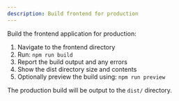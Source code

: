 ```yaml
---
description: Build frontend for production
---
```


Build the frontend application for production:

1. Navigate to the frontend directory
2. Run: `npm run build`
3. Report the build output and any errors
4. Show the dist directory size and contents
5. Optionally preview the build using: `npm run preview`

The production build will be output to the `dist/` directory.
